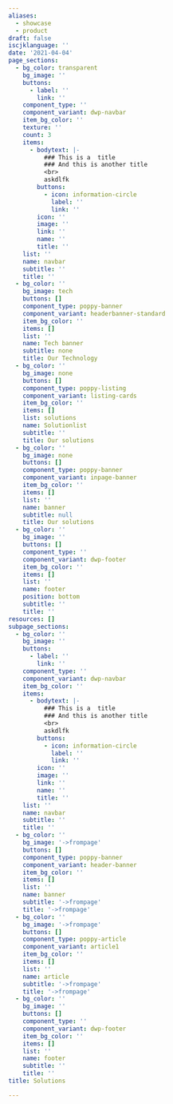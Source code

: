 ```yaml
---
aliases:
  - showcase
  - product
draft: false
iscjklanguage: ''
date: '2021-04-04'
page_sections:
  - bg_color: transparent
    bg_image: ''
    buttons:
      - label: ''
        link: ''
    component_type: ''
    component_variant: dwp-navbar
    item_bg_color: ''
    texture: ''
    count: 3
    items:
      - bodytext: |-
          ### This is a  title
          ### And this is another title
          <br>
          askdlfk
        buttons:
          - icon: information-circle
            label: ''
            link: ''
        icon: ''
        image: ''
        link: ''
        name: ''
        title: ''
    list: ''
    name: navbar
    subtitle: ''
    title: ''
  - bg_color: ''
    bg_image: tech
    buttons: []
    component_type: poppy-banner
    component_variant: headerbanner-standard
    item_bg_color: ''
    items: []
    list: ''
    name: Tech banner
    subtitle: none
    title: Our Technology
  - bg_color: ''
    bg_image: none
    buttons: []
    component_type: poppy-listing
    component_variant: listing-cards
    item_bg_color: ''
    items: []
    list: solutions
    name: Solutionlist
    subtitle: ''
    title: Our solutions
  - bg_color: ''
    bg_image: none
    buttons: []
    component_type: poppy-banner
    component_variant: inpage-banner
    item_bg_color: ''
    items: []
    list: ''
    name: banner
    subtitle: null
    title: Our solutions
  - bg_color: ''
    bg_image: ''
    buttons: []
    component_type: ''
    component_variant: dwp-footer
    item_bg_color: ''
    items: []
    list: ''
    name: footer
    position: bottom
    subtitle: ''
    title: ''
resources: []
subpage_sections:
  - bg_color: ''
    bg_image: ''
    buttons:
      - label: ''
        link: ''
    component_type: ''
    component_variant: dwp-navbar
    item_bg_color: ''
    items:
      - bodytext: |-
          ### This is a  title
          ### And this is another title
          <br>
          askdlfk
        buttons:
          - icon: information-circle
            label: ''
            link: ''
        icon: ''
        image: ''
        link: ''
        name: ''
        title: ''
    list: ''
    name: navbar
    subtitle: ''
    title: ''
  - bg_color: ''
    bg_image: '->frompage'
    buttons: []
    component_type: poppy-banner
    component_variant: header-banner
    item_bg_color: ''
    items: []
    list: ''
    name: banner
    subtitle: '->frompage'
    title: '->frompage'
  - bg_color: ''
    bg_image: '->frompage'
    buttons: []
    component_type: poppy-article
    component_variant: article1
    item_bg_color: ''
    items: []
    list: ''
    name: article
    subtitle: '->frompage'
    title: '->frompage'
  - bg_color: ''
    bg_image: ''
    buttons: []
    component_type: ''
    component_variant: dwp-footer
    item_bg_color: ''
    items: []
    list: ''
    name: footer
    subtitle: ''
    title: ''
title: Solutions

---
```

